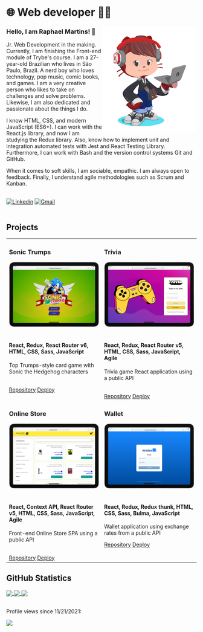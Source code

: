 # :globe_with_meridians: Web developer :technologist:

<img align="right" src="imagens/my_octocat.png" alt="My octocat" width="250px">

### Hello, I am Raphael Martins! 👋

Jr. Web Development in the making. Currently, I am finishing the Front-end module of Trybe's course. I am a 27-year-old Brazilian who lives in São Paulo, Brazil. A nerd boy who loves technology, pop music, comic books, and games. I am a very creative person who likes to take on challenges and solve problems. Likewise, I am also dedicated and passionate about the things I do.

I know HTML, CSS, and modern JavaScript (ES6+). I can work with the React.js library, and now I am studying the Redux library. Also, know how to implement unit and integration automated tests with Jest and React Testing Library. Furthermore, I can work with Bash and the version control systems Git and GitHub.

When it comes to soft skills, I am sociable, empathic. I am always open to feedback. Finally, I understand agile methodologies such as Scrum and Kanban.

<br>

<div>
  <a href="https://www.linkedin.com/in/raphaelameidamartins/" target="_blank" rel="external"><img src="https://img.shields.io/badge/LinkedIn-0077B5?style=for-the-badge&logo=linkedin&logoColor=white" alt="Linkedin"></a>
  <a href="mailto:raphael.almeida.martins@gmail.com" target="_blank"><img src="https://img.shields.io/badge/Gmail-D14836?style=for-the-badge&logo=gmail&logoColor=white" alt="Gmail"></a> 
</div>
<br>

## Projects

<table>
  <tr>
    <td valign="top">
      <h3>Sonic Trumps</h3>
      <img width="100%" src="./imagens/sonic-trumps.png" alt="Project-preview" />
      <br>
      <br>
      <h4>React, Redux, React Router v6, HTML, CSS, Sass, JavaScript</h4>
      <p>Top Trumps-style card game with Sonic the Hedgehog characters</p>
      <br>
      <a href="https://github.com/raphaelalmeidamartins/sonic-trumps">Repository</a>
      <a href="https://raphaelalmeidamartins.github.io/sonic-trumps/">Deploy</a>
    </td>
    <td valign="top">
      <h3>Trivia</h3>
      <img width="100%" src="./imagens/trivia.png" alt="Project-preview" />
      <br>
      <br>
      <h4>React, Redux, React Router v5, HTML, CSS, Sass, JavaScript, Agile</h4>
      <p>Trivia game React application using a public API</p>
      <br>
      <a href="https://github.com/raphaelalmeidamartins/trivia">Repository</a>
      <a href="https://raphaelalmeidamartins.github.io/trivia/">Deploy</a>
    </td>
  </tr>
  <tr>
    <td valign="top">
      <h3>Online Store</h3>
      <img width="100%" src="./imagens/online-store.png" alt="Project-preview" />
      <br>
      <br>
      <h4>React, Context API, React Router v5, HTML, CSS, Sass, JavaScript, Agile</h4>
      <p>Front-end Online Store SPA using a public API</p>
      <br>
      <a href="https://github.com/raphaelalmeidamartins/front-end-online-store">Repository</a>
      <a href="https://raphaelalmeidamartins.github.io/front-end-online-store/#/">Deploy</a>
    </td>
    <td valign="top">
      <h3>Wallet</h3>
      <img width="100%" src="./imagens/wallet.png" alt="Project-preview" />
      <br>
      <br>
      <h4>React, Redux, Redux thunk, HTML, CSS, Sass, Bulma, JavaScript</h4>
      <p>Wallet application using exchange rates from a public API</p>
      <a href="https://github.com/raphaelalmeidamartins/trybewallet">Repository</a>
      <a href="https://raphaelalmeidamartins.github.io/trybewallet/">Deploy</a>
    </td>
  </tr>
</table>

## GitHub Statistics

<a href="https://github.com/anuraghazra/github-readme-stats">
  <img align="center" width="500px" src="https://github-readme-stats.vercel.app/api?username=raphaelalmeidamartins&count_private=true&show_icons=true&theme=dracula" />
</a>
<a href="https://github.com/anuraghazra/github-readme-stats">
  <img align="center" width="500px" src="https://github-readme-stats.vercel.app/api/top-langs/?username=raphaelalmeidamartins&layout=compact&theme=dracula" />
</a>
<a href="https://git.io/streak-stats">
  <img align="center" width="500px" src="http://github-readme-streak-stats.herokuapp.com?user=raphaelalmeidamartins&theme=dark&date_format=M%20j%5B%2C%20Y%5D" />
</a>
<br>
<br>
<div>
  <p>Profile views since 11/21/2021:</p>
  <p><img alingn="center" src="https://profile-counter.glitch.me/raphaelalmeidamartins/count.svg"></p>
</div>
